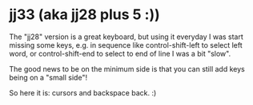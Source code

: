 # jj33 (aka jj28 plus 5 :))

The "jj28" version is a great keyboard, but using it everyday I was start missing some keys, e.g. in sequence like control-shift-left to select left word, or control-shift-end to select to end of line I was a bit "slow".

The good news to be on the minimum side is that you can still add keys being on a "small side"!

So here it is: cursors and backspace back. :)

